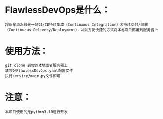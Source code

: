 # FlawlessDevOps是什么：
    超新星流水线是一款CI/CD持续集成（Continuous Integration）和持续交付/部署（Continuous Delivery/Deployment），以最方便快捷的方式将本地项目部署到服务器上

# 使用方法：
    git clone 到你的本地或者服务器上
    填写好FlawlessDevOps.yaml配置文件
    执行service/main.py文件即可

# 注意：
    本项目使用的是python3.10进行开发
